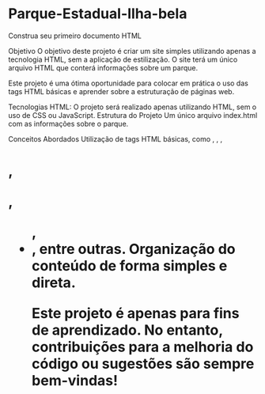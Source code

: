 # Parque-Estadual-Ilha-bela
Construa seu primeiro documento HTML

Objetivo
O objetivo deste projeto é criar um site simples utilizando apenas a tecnologia HTML, sem a aplicação de estilização. O site terá um único arquivo HTML que conterá informações sobre um parque.

Este projeto é uma ótima oportunidade para colocar em prática o uso das tags HTML básicas e aprender sobre a estruturação de páginas web.

Tecnologias
HTML: O projeto será realizado apenas utilizando HTML, sem o uso de CSS ou JavaScript.
Estrutura do Projeto
Um único arquivo index.html com as informações sobre o parque.

Conceitos Abordados
Utilização de tags HTML básicas, como <html>, <head>, <body>, <h1>, <p>, <ul>, <li>, entre outras.
Organização do conteúdo de forma simples e direta.

Este projeto é apenas para fins de aprendizado. No entanto, contribuições para a melhoria do código ou sugestões são sempre bem-vindas!
